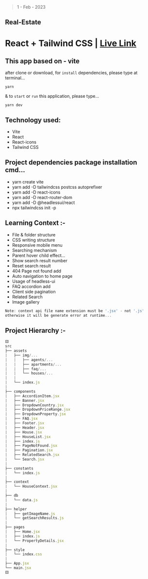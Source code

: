 > 1 - Feb - 2023

## Real-Estate

# React + Tailwind CSS | [Live Link](https://realestate-lp.netlify.app)

## This app based on - vite 

after clone or download, for `install` dependencies, please type at terminal...
```js
yarn
```

& to `start` or `run` this application, please type...
```
yarn dev
```

## Technology used:
* Vite
* React
* React-icons
* Tailwind CSS


## Project dependencies package installation cmd...
* yarn create vite
* yarn add -D tailwindcss postcss autoprefixer
* yarn add -D react-icons
* yarn add -D react-router-dom
* yarn add -D @headlessui/react
* npx tailwindcss init -p


## Learning Context :-
* File & folder structure
* CSS writing structure
* Responsive mobile menu
* Searching mechanism
* Parent hover child effect...
* Show search result number
* Reset search result
* 404 Page not found add
* Auto navigation to home page
* Usage of headless-ui
* FAQ accordion add
* Client side pagination
* Related Search
* Image gallery


```js
Note: context api file name extension must be '.jsx' - not '.js' 
otherwise it will be generate error at runtime...
```

## Project Hierarchy :-
```jsx
🟨
src
├── assets
|   ├── img/...
|   |   ├── agents/...
|   |   ├── apartments/...
|   |   ├── faq/...
|   |   └── houses/...
|   |
|   └── index.js
|
├── components
|   ├── AccordionItem.jsx
|   ├── Banner.jsx
|   ├── DropdownCountry.jsx
|   ├── DropdownPriceRange.jsx
|   ├── DropdownProperty.jsx
|   ├── FAQ.jsx
|   ├── Footer.jsx
|   ├── Header.jsx
|   ├── House.jsx
|   ├── HouseList.jsx
|   ├── index.js
|   ├── PageNotFound.jsx
|   ├── Pagination.jsx
|   ├── RelatedSearch.jsx
|   └── Search.jsx
|
├── constants
|   └── index.js
|
├── context
|   └── HouseContext.jsx
|
├── db
|   └── data.js
|
├── helper
|   ├── getImageName.js
|   └── getSearchResults.js
|
├── pages
|   ├── Home.jsx
|   ├── index.js
|   └── PropertyDetails.jsx
|
├── style
|   └── index.css
|
├── App.jsx
└── main.jsx
🟨
```